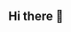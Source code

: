 ## Hi there 👋

<!--
**luciessrn/luciessrn** is a ✨ _special_ ✨ (verry speciaaaaaal omg) repository because its `README.md` (this file) appears on your GitHub profile.

Here are some ideas to get you started:

- 🔭 I’m currently working ...
- 🌱 I’m currently learning programmation, cybersecurity and Russian
- 👯 I’m looking to collaborate on ...
- 🤔 I’m looking for help with ...
- 💬 Ask me about all what you want I dont bite :p.. I mean.. yeah.. no.. its safe don't worry lmao :p
- 📫 How to reach me: In reach me? :((...
- 😄 Pronouns: miaou pronouns
- ⚡ Fun fact: I can be professionnal when I have to of course -_-
-->
